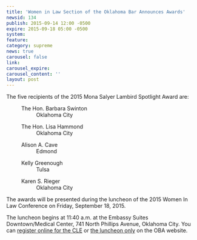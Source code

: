 ```yaml
---
title: 'Women in Law Section of the Oklahoma Bar Announces Awards'
newsid: 134
publish: 2015-09-14 12:00 -0500
expire: 2015-09-18 05:00 -0500
system: 
feature: 
category: supreme
news: true
carousel: false
link: 
carousel_expire: 
carousel_content: ''
layout: post
---
```

<p>The five recipients of the 2015 Mona Salyer Lambird Spotlight Award are:</p>
<p>
&nbsp;&nbsp;&nbsp;&nbsp;&nbsp;&nbsp;&nbsp;&nbsp;&nbsp;&nbsp;The Hon. Barbara Swinton <br>
&nbsp;&nbsp;&nbsp;&nbsp;&nbsp;&nbsp;&nbsp;&nbsp;&nbsp;&nbsp;&nbsp;&nbsp;&nbsp;&nbsp;&nbsp;&nbsp;&nbsp;&nbsp;&nbsp;&nbsp;Oklahoma City  
</p>
<p>
&nbsp;&nbsp;&nbsp;&nbsp;&nbsp;&nbsp;&nbsp;&nbsp;&nbsp;&nbsp;The Hon. Lisa Hammond <br>
&nbsp;&nbsp;&nbsp;&nbsp;&nbsp;&nbsp;&nbsp;&nbsp;&nbsp;&nbsp;&nbsp;&nbsp;&nbsp;&nbsp;&nbsp;&nbsp;&nbsp;&nbsp;&nbsp;&nbsp;Oklahoma City</p>
<p>
&nbsp;&nbsp;&nbsp;&nbsp;&nbsp;&nbsp;&nbsp;&nbsp;&nbsp;&nbsp;Alison A. Cave <br>
&nbsp;&nbsp;&nbsp;&nbsp;&nbsp;&nbsp;&nbsp;&nbsp;&nbsp;&nbsp;&nbsp;&nbsp;&nbsp;&nbsp;&nbsp;&nbsp;&nbsp;&nbsp;&nbsp;&nbsp;Edmond </p>
<p>
&nbsp;&nbsp;&nbsp;&nbsp;&nbsp;&nbsp;&nbsp;&nbsp;&nbsp;&nbsp;Kelly Greenough <br>
&nbsp;&nbsp;&nbsp;&nbsp;&nbsp;&nbsp;&nbsp;&nbsp;&nbsp;&nbsp;&nbsp;&nbsp;&nbsp;&nbsp;&nbsp;&nbsp;&nbsp;&nbsp;&nbsp;&nbsp;Tulsa  
</p>
<p>
&nbsp;&nbsp;&nbsp;&nbsp;&nbsp;&nbsp;&nbsp;&nbsp;&nbsp;&nbsp;Karen S. Rieger <br>
&nbsp;&nbsp;&nbsp;&nbsp;&nbsp;&nbsp;&nbsp;&nbsp;&nbsp;&nbsp;&nbsp;&nbsp;&nbsp;&nbsp;&nbsp;&nbsp;&nbsp;&nbsp;&nbsp;&nbsp;Oklahoma City </p>
<p>The awards will be presented during the luncheon of the 2015 Women In Law Conference on Friday, September 18, 2015. </p>
<p>The luncheon begins at 11:40 a.m. at the Embassy Suites Downtown/Medical Center, 741 North Phillips Avenue, Oklahoma City.  You can <a href="https://ams.okbar.org/eweb/DynamicPage.aspx?webcode=EventInfo&amp;Reg_evt_key=32b654b9-482d-4941-9cf1-a47cc5740d68&amp;RegPath=EventRegFees&amp;FreeEvent=0&amp;Event=OKC%20-%20IN%20PERSON%20-%20The%202015%20Women%20in%20Law%20Conference:%20Fearless%20Leadership%20-%20CLE%20and%20Luncheon%20%286%20/%201%20MCLE%29%20&amp;FundraisingEvent=0&amp;evt_guest_limit=9999" target="_blank">register online for the CLE</a> or <a href="https://ams.okbar.org/eweb/DynamicPage.aspx?webcode=EventInfo&amp;Reg_evt_key=9c28a7ff-d8c4-4c00-9bc1-cda0594e1255&amp;RegPath=EventRegFees&amp;FreeEvent=0&amp;Event=OKC%20-%20IN%20PERSON%20-%20The%202015%20Women%20in%20Law%20Conference:%20Fearless%20Leadership%20-%20Lunc" target="_blank">the luncheon only</a> on the OBA website.</p>